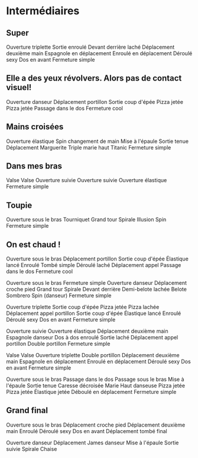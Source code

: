 Intermédiaires
==============


Super
---------------------------

Ouverture triplette
Sortie enroulé
Devant derrière laché
Déplacement deuxième main
Espagnole en déplacement
Enroulé en déplacement
Déroulé sexy
Dos en avant
Fermeture simple

Elle a des yeux révolvers. Alors pas de contact visuel!
---------------------------

Ouverture danseur
Déplacement portillon
Sortie coup d'épée
Pizza jetée
Pizza jetée
Passage dans le dos
Fermeture cool

Mains croisées
---------------------------

Ouverture élastique
Spin changement de main
Mise à l'épaule
Sortie tenue
Déplacement
Marguerite
Triple marie haut
Titanic
Fermeture simple

Dans mes bras
---------------------------

Valse
Valse
Ouverture suivie
Ouverture suivie
Ouverture élastique
Fermeture simple


Toupie
-------------------

Ouverture sous le bras
Tourniquet
Grand tour
Spirale
Illusion
Spin
Fermeture simple


On est chaud !
--------------

Ouverture sous le bras
Déplacement portillon
Sortie coup d'épée
Élastique lancé
Enroulé
Tombé simple
Déroulé laché
Déplacement appel
Passage dans le dos
Fermeture cool

Ouverture sous le bras
Fermeture simple
Ouverture danseur
Déplacement croche pied
Grand tour
Spirale
Devant derrière
Demi-belote lachée
Belote
Sombrero
Spin (danseur)
Fermeture simple

Ouverture triplette
Sortie coup d'épée
Pizza jetée
Pizza lachée
Déplacement appel portillon
Sortie coup d'épée
Élastique lancé
Enroulé
Déroulé sexy
Dos en avant
Fermeture simple

Ouverture suivie
Ouverture élastique
Déplacement deuxième main
Espagnole danseur
Dos à dos enroulé
Sortie laché
Déplacement appel portillon
Double portillon
Fermeture simple

Valse
Valse
Ouverture triplette
Double portillon
Déplacement deuxième main
Espagnole en déplacement
Enroulé en déplacement
Déroulé sexy
Dos en avant
Fermeture simple

Ouverture sous le bras
Passage dans le dos
Passage sous le bras
Mise à l'épaule
Sortie tenue
Caresse décroisée
Marie Haut danseuse
Pizza jetée
Pizza jetée
Élastique jetée
Déboulé en déplacement
Fermeture simple

Grand final
-----------------

Ouverture sous le bras
Déplacement croche pied
Déplacement deuxième main
Enroulé
Déroulé sexy
Dos en avant
Déplacement tombé final

Ouverture danseur
Déplacement
James danseur
Mise à l'épaule
Sortie suivie
Spirale
Chaise

